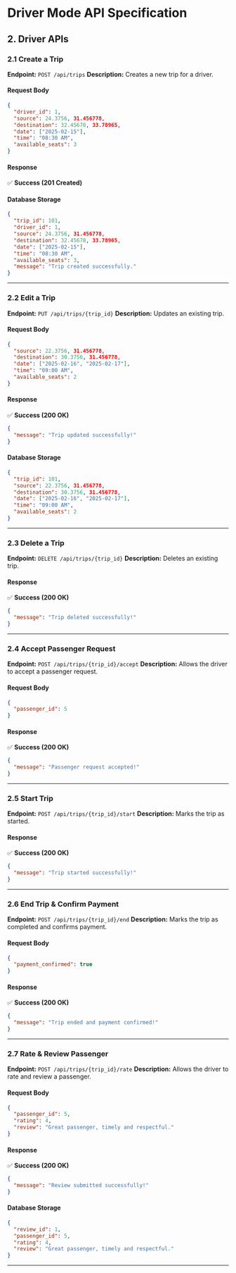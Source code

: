 
# Driver Mode API Specification

## **2. Driver APIs**
### **2.1 Create a Trip**
**Endpoint:** `POST /api/trips`
**Description:** Creates a new trip for a driver.

#### **Request Body**
```json
{
  "driver_id": 1,
  "source": 24.3756, 31.456778,
  "destination": 32.45678, 33.78965,
  "date": ["2025-02-15"],
  "time": "08:30 AM",
  "available_seats": 3
}
```

#### **Response**
✅ **Success (201 Created)**

#### **Database Storage**
```json
{
  "trip_id": 101,
  "driver_id": 1,
  "source": 24.3756, 31.456778,
  "destination": 32.45678, 33.78965,
  "date": ["2025-02-15"],
  "time": "08:30 AM",
  "available_seats": 3,
  "message": "Trip created successfully."
}
```

---

### **2.2 Edit a Trip**
**Endpoint:** `PUT /api/trips/{trip_id}`
**Description:** Updates an existing trip.

#### **Request Body**
```json
{
  "source": 22.3756, 31.456778,
  "destination": 30.3756, 31.456778,
  "date": ["2025-02-16", "2025-02-17"],
  "time": "09:00 AM",
  "available_seats": 2
}
```

#### **Response**
✅ **Success (200 OK)**

```json
{
  "message": "Trip updated successfully!"
}
```

#### **Database Storage**
```json
{
  "trip_id": 101,
  "source": 22.3756, 31.456778,
  "destination": 30.3756, 31.456778,
  "date": ["2025-02-16", "2025-02-17"],
  "time": "09:00 AM",
  "available_seats": 2
}
```

---

### **2.3 Delete a Trip**
**Endpoint:** `DELETE /api/trips/{trip_id}`
**Description:** Deletes an existing trip.

#### **Response**
✅ **Success (200 OK)**

```json
{
  "message": "Trip deleted successfully!"
}
```

---

### **2.4 Accept Passenger Request**
**Endpoint:** `POST /api/trips/{trip_id}/accept`
**Description:** Allows the driver to accept a passenger request.

#### **Request Body**
```json
{
  "passenger_id": 5
}
```

#### **Response**
✅ **Success (200 OK)**
```json
{
  "message": "Passenger request accepted!"
}
```

---

### **2.5 Start Trip**
**Endpoint:** `POST /api/trips/{trip_id}/start`
**Description:** Marks the trip as started.

#### **Response**
✅ **Success (200 OK)**
```json
{
  "message": "Trip started successfully!"
}
```

---

### **2.6 End Trip & Confirm Payment**
**Endpoint:** `POST /api/trips/{trip_id}/end`
**Description:** Marks the trip as completed and confirms payment.

#### **Request Body**
```json
{
  "payment_confirmed": true
}
```

#### **Response**
✅ **Success (200 OK)**
```json
{
  "message": "Trip ended and payment confirmed!"
}
```

---

### **2.7 Rate & Review Passenger**
**Endpoint:** `POST /api/trips/{trip_id}/rate`
**Description:** Allows the driver to rate and review a passenger.

#### **Request Body**
```json
{
  "passenger_id": 5,
  "rating": 4,
  "review": "Great passenger, timely and respectful."
}
```

#### **Response**
✅ **Success (200 OK)**
```json
{
  "message": "Review submitted successfully!"
}
```

#### **Database Storage**
```json
{
  "review_id": 1,
  "passenger_id": 5,
  "rating": 4,
  "review": "Great passenger, timely and respectful."
}
```

---

